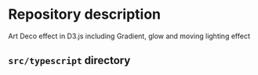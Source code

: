 # Repository description

Art Deco effect in D3.js including 
Gradient, glow and moving lighting effect

## `src/typescript` directory


<script src="https://d3js.org/d3.v4.min.js">

</script>
			
<script>

width = 1000	
height = 50
n = 20
n2 = 20
m = 200
k = 10

bronze = "#b83c33";
bronze = "#b87333";

bronze = "#adff2f";

	var svg = d3.select("body").append("svg")
		.attr("width", width )
		.attr("height", height)

	var defs = svg.append("defs");
		
		
var filter = defs.append("filter")
    .attr("id","glow");
filter.append("feGaussianBlur")
    .attr("stdDeviation",3)
    .attr("result","coloredBlur")

var feMerge = filter.append("feMerge");
feMerge.append("feMergeNode")
    .attr("in","coloredBlur");
feMerge.append("feMergeNode")
    .attr("in", "SourceGraphic");
	
	
var filter = defs.append("filter")
    .attr("id","pureglow");
filter.append("feGaussianBlur")
    .attr("stdDeviation",2)
    .attr("result","coloredBlur");		

	var defs = svg.append("defs");
	var linearGradient = defs.append("linearGradient")
    .attr("id", "linear-gradient");
	
	//Horizontal gradient
	linearGradient
    .attr("x1", "0%")
    .attr("y1", "0%")
    .attr("x2", "100%")
    .attr("y2", "0%")
    .attr("spreadMethod", "reflect");

//Four different colors
var colours = [d3.color(bronze).brighter(3), "black", "black", "black", "black", d3.color(bronze).brighter(3), "black", "black", "black", "black"];
//var colours = [interpolateBlueUnicity(0), "#000000", "#666666", "#000000"];

//Append the colors evenly along the gradient
linearGradient.selectAll(".stop")
    .data(colours)
    .enter().append("stop")
    .attr("offset", function(d,i) { return i/(colours.length-1); })
    .attr("stop-color", function(d) { return d; });

linearGradient.append("animate")
    .attr("attributeName","x1")
    .attr("values","0%;200%") //let x1 run to 200% instead of 100%
    .attr("dur","10s")
    .attr("repeatCount","indefinite");

linearGradient.append("animate")
    .attr("attributeName","x2")
    .attr("values","100%;300%") //let x2 run to 300% instead of 200%
    .attr("dur","10s")
    .attr("repeatCount","indefinite");	
	
	
	
  const x = d3.scaleLinear()
      .domain([0, m - 1])
      .range([0, width]);

  const y = d3.scaleLinear()
      .range([height, 0]);

  const z = d3.interpolateCool;

  const area = d3.area()
      .x((d, i) => x(i))
      .y0(d => y(d[0]))
      .y1(d => y(d[1]));

	const stack = d3.stack()
    .keys(d3.range(n))
    .offset(d3["stackOffsetSilhouette"])
    .order(d3["stackOrderNone"])
	  
  function randomize() {
    const layers = stack(d3.transpose(Array.from({length: n}, () => bumps(m, k))));
    y.domain([
      d3.min(layers, l => d3.min(l, d => d[0])),
      d3.max(layers, l => d3.max(l, d => d[1]))
    ]);
    return layers;
  }
  
    function randomize2() {
    const layers = stack(d3.transpose(Array.from({length: n2}, () => bumps(m, k))));
    y.domain([
      d3.min(layers, l => d3.min(l, d => d[0])),
      d3.max(layers, l => d3.max(l, d => d[1]))
    ]);
    return layers;
  }
  
  
    svg.append("rect")
                            .attr("x", 0)
                            .attr("y", 0)
                            .attr("width", width)
                            .attr("height", height)

							
  svg.append("rect")
                            .attr("x", 0)
                            .attr("y", 0)
                            .attr("width", width)
                            .attr("height", height)
							.attr("opacity", 0.25)
							.attr("fill", "url(#linear-gradient)")


  const path = svg.append("g").selectAll("path")
    .data(randomize)
    .enter().append("path")
      .attr("d", area)
	  .attr("fill", "none")
	  
      .attr("stroke", bronze)
	  .style("stroke-opacity", 0.3)
	  .style("filter", "url(#pureglow)");

	    const path2 = svg.append("g").selectAll("path")
    .data(randomize2)
    .enter().append("path")
      .attr("d", area)
	  .attr("fill", "none")
      .attr("stroke", d3.color(bronze).darker(5).brighter(Math.random()*10))
	  .attr("stroke-width", 0.5)
	  .style("stroke-opacity", 0.2)
	
	  
  svg.append("rect")
                            .attr("x", 4)
                            .attr("y", 4)
                            .attr("width", width-8)
                            .attr("height", height-8)
							.attr("stroke", bronze)
							.attr("fill", "none");
	  
  const interval = d3.interval(() => {
    path
      .data(randomize)
      .transition()
	          .duration(900)
	  .ease(d3.easeSinInOut)

        .attr("d", area);
		
    path2
      .data(randomize2)
      .transition()
	          .duration(900)
	  .ease(d3.easeSinInOut)

        .attr("d", area);		
  }, 900);

 
  
  function bumps(n, m) {
    const a = [];
    for (let i = 0; i < n; ++i) a[i] = 0;
    for (let i = 0; i < m; ++i) {
		const x = 1 / (0.1 + Math.random());
		const y = 2 * Math.random() - 0.5;
		const z = 10 / (0.1 + Math.random());
		for (let i = 0; i < n; ++i) {
		const w = (i / n - y) * z;
			a[i] += x * Math.exp(-w * w);
		}
	}

    return a;
  };




</script>

